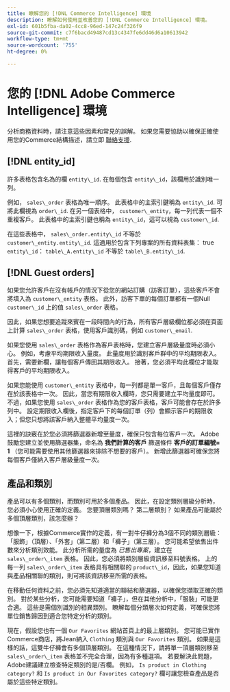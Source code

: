 ```yaml
---
title: 瞭解您的 [!DNL Commerce Intelligence] 環境
description: 瞭解如何使用並改善您的 [!DNL Commerce Intelligence] 環境。
exl-id: 601b5fba-da02-4cc8-96ed-147c24f326f9
source-git-commit: c7f6bacd49487cd13c4347fe6dd46d6a10613942
workflow-type: tm+mt
source-wordcount: '755'
ht-degree: 0%

---
```


# 您的 [!DNL Adobe Commerce Intelligence] 環境

分析商務資料時，請注意這些因素和常見的誤解。 如果您需要協助以確保正確使用您的Commerce結構描述，請立即 [聯絡支援](https://experienceleague.adobe.com/docs/commerce-knowledge-base/kb/troubleshooting/miscellaneous/mbi-service-policies.html).

## [!DNL entity\_id]

許多表格包含名為的欄 `entity\_id`. 在每個包含 `entity\_id`，該欄用於識別唯一列。

例如， `sales\_order` 表格為唯一順序。 此表格中的主索引鍵稱為 `entity\_id`. 可將此欄視為 `order\_id`. 在另一個表格中， `customer\_entity`，每一列代表一個不重複客戶。 此表格中的主索引鍵也稱為 `entity\_id`，這可以視為 `customer\_id`.

在這些表格中， `sales\_order.entity\_id` 不等於 `customer\_entity.entity\_id`. 這適用於包含下列專案的所有資料表集： true `entity\_id`： `table\_A.entity\_id` 不等於 `table\_B.entity\_id`.

## [!DNL Guest orders]

如果您允許客戶在沒有帳戶的情況下從您的網站訂購（訪客訂單），這些客戶不會將填入為 `customer\_entity` 表格。 此外，訪客下單的每個訂單都有一個Null `customer\_id` 上的值 `sales\_order` 表格。

因此，如果您想要追蹤來賓在一段時間內的行為，所有客戶層級欄位都必須在頁面上計算 `sales\_order` 表格，使用客戶識別碼，例如 `customer\_email`.

如果您使用 `sales\_order` 表格作為客戶表格時，您建立客戶層級量度時必須小心。 例如，考慮平均期限收入量度。 此量度用於識別客戶群中的平均期限收入。 首先，需要新欄，讓每個客戶傳回其期限收入。 接著，您必須平均此欄位才能取得客戶的平均期限收入。

如果您能使用 `customer\_entity` 表格中，每一列都是單一客戶，且每個客戶僅存在於該表格中一次。 因此，當您有期限收入欄時，您只需要建立平均量度即可。 不過，如果您使用 `sales\_order` 表格作為您的客戶表格，客戶可能會存在於許多列中。 設定期限收入欄後，指定客戶下的每個訂單（列）會顯示客戶的期限收入；但您只想將該客戶納入整體平均量度一次。

這裡的訣竅在於您必須將篩選器新增至量度，確保只包含每位客戶一次。 Adobe鼓勵您建立並使用篩選器集，命名為 **我們計算的客戶** 篩選條件 **客戶的訂單編號= 1** （您可能需要使用其他篩選器來排除不想要的客戶）。 新增此篩選器可確保您將每個客戶僅納入客戶層級量度一次。

## 產品和類別

產品可以有多個類別，而類別可用於多個產品。 因此，在設定類別層級分析時，您必須小心使用正確的定義。 您要頂層類別嗎？ 第二層類別？ 如果產品可能屬於多個頂層類別，該怎麼辦？

想像一下，根據Commerce實作的定義，有一對牛仔褲分為3個不同的類別層級：「服飾」（頂層）、「外套」（第二層）和「褲子」（第三層）。 您可能希望依售出件數來分析類別效能。 此分析所需的量度為 _已售出專案_，建立在 `sales\_order\_item` 表格。 因此，您必須將類別層級資訊移至料號表格。 上的每一列 `sales\_order\_item` 表格具有相關聯的 `product\_id`，因此，如果您知道與產品相關聯的類別，則可將該資訊移至所需的表格。

在移動任何資料之前，您必須先知道適當的聯結和篩選器，以確保您擷取正確的類別。 對於某些分析，您可能需要知道「褲子」，但在其他分析中，「服裝」可能更合適。 這些是需個別識別的相異類別。 瞭解每個分類層次如何定義，可確保您將單位銷售歸因到適合您特定分析的類別。

現在，假設您也有一個 `Our Favorites` 網站首頁上的最上層類別。 您可能已實作Commerce商店，將Jean納入 `Clothing` 類別與 `Our Favorites` 類別。 如果是這樣的話，這雙牛仔褲會有多個頂層類別。 在這種情況下，請將單一頂層類別移至 `sales\_order\_item` 表格並不完全合理，因為有多種選項。 若要解決此問題，Adobe建議建立檢查特定類別的是/否欄。 例如， `Is product in Clothing category?` 和 `Is product in Our Favorites category?` 欄可讓您檢查產品是否屬於這些特定類別。
